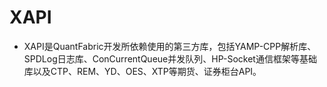 # XAPI
- XAPI是QuantFabric开发所依赖使用的第三方库，包括YAMP-CPP解析库、SPDLog日志库、ConCurrentQueue并发队列、HP-Socket通信框架等基础库以及CTP、REM、YD、OES、XTP等期货、证券柜台API。
